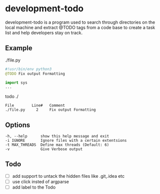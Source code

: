 # development-todo
development-todo is a program used to search through directories on the local machine and extract @TODO tags from a code base to create a task list and help developers stay on track.

## Example
./file.py
``` python
#!usr/bin/env python3
@TODO Fix output Formatting

import sys
...
``` 

todo ./
``` 
File        Line#   Comment
./file.py     2     Fix output Formatting 
```

## Options
``` 
-h, --help      show this help message and exit
-i IGNORE       Ignore files with a certain extentsions
-t MAX_THREADS  Define max threads (Default: 6)
-v              Give Verbose output
``` 

## Todo
- [ ] add support to untack the hidden files like .git,.idea etc
- [ ] use click insted of argparse
- [ ] add label to the Todo
